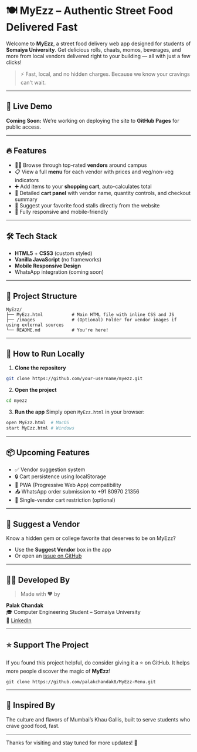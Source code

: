 # 🍽️ MyEzz – Authentic Street Food Delivered Fast

Welcome to **MyEzz**, a street food delivery web app designed for students of **Somaiya University**. Get delicious rolls, chaats, momos, beverages, and more from local vendors delivered right to your building — all with just a few clicks!

> ⚡ Fast, local, and no hidden charges. Because we know your cravings can't wait.

---

## 🚀 Live Demo
**Coming Soon:** We’re working on deploying the site to **GitHub Pages** for public access.

---

## 🔥 Features

- 🧑‍🍳 Browse through top-rated **vendors** around campus
- 📋 View a full **menu** for each vendor with prices and veg/non-veg indicators
- ➕ Add items to your **shopping cart**, auto-calculates total
- 🧾 Detailed **cart panel** with vendor name, quantity controls, and checkout summary
- 💬 Suggest your favorite food stalls directly from the website
- 📱 Fully responsive and mobile-friendly

---

## 🛠️ Tech Stack

- **HTML5** + **CSS3** (custom styled)
- **Vanilla JavaScript** (no frameworks)
- **Mobile Responsive Design**
- WhatsApp integration (coming soon)

---

## 📁 Project Structure

```
MyEzz/
├── MyEzz.html           # Main HTML file with inline CSS and JS
├── /images              # (Optional) Folder for vendor images if using external sources
└── README.md            # You're here!
```

---

## 🧪 How to Run Locally

1. **Clone the repository**
```bash
git clone https://github.com/your-username/myezz.git
```

2. **Open the project**
```bash
cd myezz
```

3. **Run the app**
Simply open `MyEzz.html` in your browser:
```bash
open MyEzz.html  # MacOS
start MyEzz.html # Windows
```

---

## 📦 Upcoming Features

- ✅ Vendor suggestion system
- 🔒 Cart persistence using localStorage
- 📱 PWA (Progressive Web App) compatibility
- 📤 WhatsApp order submission to +91 80970 21356
- 🚫 Single-vendor cart restriction (optional)

---

## 📢 Suggest a Vendor
Know a hidden gem or college favorite that deserves to be on MyEzz?
- Use the **Suggest Vendor** box in the app
- Or open an [issue on GitHub](https://github.com/your-username/myezz/issues)

---

## 👨‍💻 Developed By

> Made with ❤️ by

**Palak Chandak**  
🎓 Computer Engineering Student – Somaiya University  
🔗 [LinkedIn](https://www.linkedin.com/in/palak-chandak-860b30303) 

---

## ⭐ Support The Project

If you found this project helpful, do consider giving it a ⭐ on GitHub. It helps more people discover the magic of **MyEzz**!

```
git clone https://github.com/palakchandak8/MyEzz-Menu.git
```

---

## 📍 Inspired By

The culture and flavors of Mumbai’s Khau Gallis, built to serve students who crave good food, fast.

---

Thanks for visiting and stay tuned for more updates! 🍜

